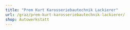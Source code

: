 ```yaml
---
title: "Prem Kurt Karosseriebautechnik Lackierer"
url: /graz/prem-kurt-karosseriebautechnik-lackierer/
shop: Autowerkstatt
---
```

